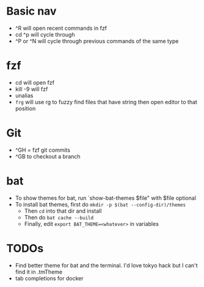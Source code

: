 # Basic nav
- ^R will open recent commands in fzf
- cd ^p will cycle through 
- ^P or ^N will cycle through previous commands of the same type

# fzf
- cd <TAB> will open fzf
- kill -9 <TAB> will fzf
- unalias <TAB>
- `frg` will use rg to fuzzy find files that have string then open editor to that position

# Git
- ^GH = fzf git commits
- ^GB to checkout a branch

# bat
- To show themes for bat, run `show-bat-themes $file" with $file optional
- To install bat themes, first do `mkdir -p $(bat --config-dir)/themes`
  - Then `cd` into that dir and install
  - Then do `bat cache --build`
  - Finally, edit `export BAT_THEME=<whatever>` in variables

# TODOs
- Find better theme for bat and the terminal. 
  I'd love tokyo hack but I can't find it in .tmTheme
- tab completions for docker
